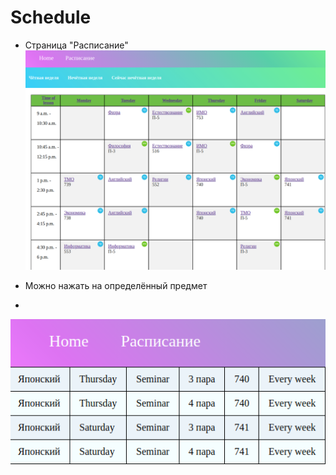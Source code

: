 # Schedule

- Страница "Расписание"
![Альтернативный текст](/readme1.png)

- Можно нажать на определённый предмет
- 
![Альтернативный текст](/readme2.png)
